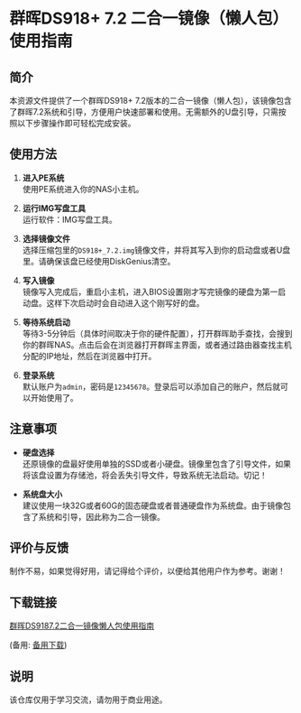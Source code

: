 # 群晖DS918+ 7.2 二合一镜像（懒人包）使用指南

## 简介
本资源文件提供了一个群晖DS918+ 7.2版本的二合一镜像（懒人包），该镜像包含了群晖7.2系统和引导，方便用户快速部署和使用。无需额外的U盘引导，只需按照以下步骤操作即可轻松完成安装。

## 使用方法

1. **进入PE系统**  
   使用PE系统进入你的NAS小主机。

2. **运行IMG写盘工具**  
   运行软件：IMG写盘工具。

3. **选择镜像文件**  
   选择压缩包里的`DS918+_7.2.img`镜像文件，并将其写入到你的启动盘或者U盘里。请确保该盘已经使用DiskGenius清空。

4. **写入镜像**  
   镜像写入完成后，重启小主机，进入BIOS设置刚才写完镜像的硬盘为第一启动盘。这样下次启动时会自动进入这个刚写好的盘。

5. **等待系统启动**  
   等待3-5分钟后（具体时间取决于你的硬件配置），打开群晖助手查找，会搜到你的群晖NAS。点击后会在浏览器打开群晖主界面，或者通过路由器查找主机分配的IP地址，然后在浏览器中打开。

6. **登录系统**  
   默认账户为`admin`，密码是`12345678`。登录后可以添加自己的账户，然后就可以开始使用了。

## 注意事项

- **硬盘选择**  
  还原镜像的盘最好使用单独的SSD或者小硬盘。镜像里包含了引导文件，如果将该盘设置为存储池，将会丢失引导文件，导致系统无法启动。切记！

- **系统盘大小**  
  建议使用一块32G或者60G的固态硬盘或者普通硬盘作为系统盘。由于镜像包含了系统和引导，因此称为二合一镜像。

## 评价与反馈
制作不易，如果觉得好用，请记得给个评价，以便给其他用户作为参考。谢谢！

## 下载链接
[群晖DS9187.2二合一镜像懒人包使用指南](https://pan.quark.cn/s/467ebeb4d66f) 

(备用: [备用下载](https://pan.baidu.com/s/1etvNHXXgCEV73UlBh9SlMA?pwd=1234))

## 说明

该仓库仅用于学习交流，请勿用于商业用途。
